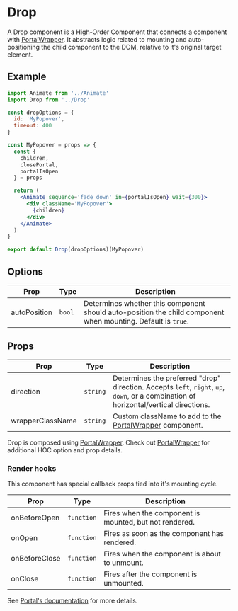 # Drop

A Drop component is a High-Order Component that connects a component with [PortalWrapper](../PortalWrapper). It abstracts logic related to mounting and auto-positioning the child component to the DOM, relative to it's original target element.


## Example

```jsx
import Animate from '../Animate'
import Drop from '../Drop'

const dropOptions = {
  id: 'MyPopover',
  timeout: 400
}

const MyPopover = props => {
  const {
    children,
    closePortal,
    portalIsOpen
  } = props

  return (
    <Animate sequence='fade down' in={portalIsOpen} wait={300}>
      <div className='MyPopover'>
        {children}
      </div>
    </Animate>
  )
}

export default Drop(dropOptions)(MyPopover)
```


## Options

| Prop | Type | Description |
| --- | --- | --- |
| autoPosition | `bool` | Determines whether this component should auto-position the child component when mounting. Default is `true`. |


## Props

| Prop | Type | Description |
| --- | --- | --- |
| direction | `string` | Determines the preferred "drop" direction. Accepts `left`, `right`, `up`, `down`, or a combination of horizontal/vertical directions. |
| wrapperClassName | `string` | Custom className to add to the [PortalWrapper](../PortalWrapper) component. |

Drop is composed using [PortalWrapper](../PortalWrapper). Check out [PortalWrapper](../PortalWrapper) for additional HOC option and prop details.


### Render hooks

This component has special callback props tied into it's mounting cycle.

| Prop | Type | Description |
| --- | --- | --- |
| onBeforeOpen | `function` | Fires when the component is mounted, but not rendered. |
| onOpen | `function` | Fires as soon as the component has rendered. |
| onBeforeClose | `function` | Fires when the component is about to unmount. |
| onClose | `function` | Fires after the component is unmounted. |

See [Portal's documentation](../Portal#render-hooks) for more details.
